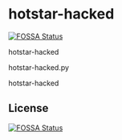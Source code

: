 # hotstar-hacked
[![FOSSA Status](https://app.fossa.io/api/projects/git%2Bgithub.com%2Fprasanna2av%2Fhotstar-hacked.svg?type=shield)](https://app.fossa.io/projects/git%2Bgithub.com%2Fprasanna2av%2Fhotstar-hacked?ref=badge_shield)

hotstar-hacked

hotstar-hacked.py

hotstar-hacked


## License
[![FOSSA Status](https://app.fossa.io/api/projects/git%2Bgithub.com%2Fprasanna2av%2Fhotstar-hacked.svg?type=large)](https://app.fossa.io/projects/git%2Bgithub.com%2Fprasanna2av%2Fhotstar-hacked?ref=badge_large)